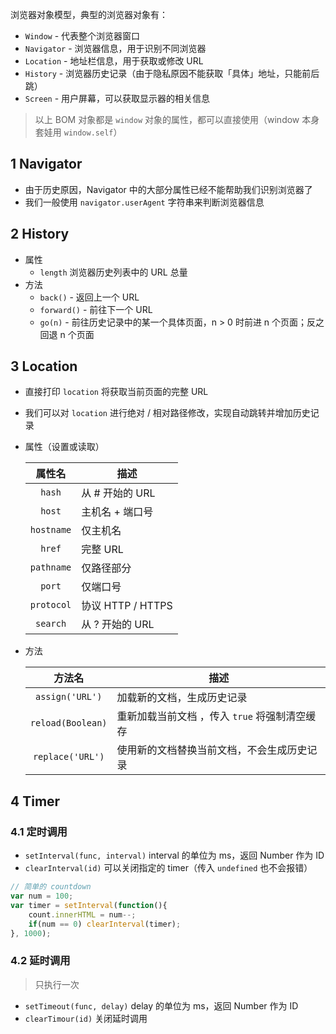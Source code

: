 浏览器对象模型，典型的浏览器对象有：

- `Window` - 代表整个浏览器窗口
- `Navigator` - 浏览器信息，用于识别不同浏览器
- `Location` - 地址栏信息，用于获取或修改 URL
- `History` - 浏览器历史记录（由于隐私原因不能获取「具体」地址，只能前后跳）
- `Screen` - 用户屏幕，可以获取显示器的相关信息

> 以上 BOM 对象都是 `window` 对象的属性，都可以直接使用（window 本身套娃用 `window.self`）

## 1 Navigator

- 由于历史原因，Navigator 中的大部分属性已经不能帮助我们识别浏览器了
- 我们一般使用 `navigator.userAgent` 字符串来判断浏览器信息

## 2 History

- 属性
	- `length` 浏览器历史列表中的 URL 总量
- 方法
	- `back()` - 返回上一个 URL
	- `forward()` - 前往下一个 URL
	- `go(n)` - 前往历史记录中的某一个具体页面，n > 0 时前进 n 个页面；反之回退 n 个页面


## 3 Location

- 直接打印 `location` 将获取当前页面的完整 URL
- 我们可以对 `location` 进行绝对 / 相对路径修改，实现自动跳转并增加历史记录
- 属性（设置或读取）
  
    |   属性名   | 描述              |
    |:----------:| ----------------- |
    |   `hash`   | 从 # 开始的 URL   |
    |   `host`   | 主机名 + 端口号   |
    | `hostname` | 仅主机名          |
    |   `href`   | 完整 URL          |
    | `pathname` | 仅路径部分        |
    |   `port`   | 仅端口号          |
    | `protocol` | 协议 HTTP / HTTPS |
    |  `search`  | 从 ? 开始的 URL   |

- 方法
  
    |      方法名       | 描述                       |
    |:-----------------:| -------------------------- |
    |  `assign('URL')`  | 加载新的文档，生成历史记录 |
    | `reload(Boolean)` | 重新加载当前文档 ，传入 `true` 将强制清空缓存   | 
    |     `replace('URL')`     | 使用新的文档替换当前文档，不会生成历史记录   |

## 4 Timer

### 4.1 定时调用

- `setInterval(func, interval)` interval 的单位为 ms，返回 Number 作为 ID
- `clearInterval(id)` 可以关闭指定的 timer（传入 `undefined` 也不会报错）
  
```js
// 简单的 countdown
var num = 100;
var timer = setInterval(function(){
	count.innerHTML = num--;
	if(num == 0) clearInterval(timer);
}, 1000);
```

### 4.2 延时调用
> 只执行一次

- `setTimeout(func, delay)` delay 的单位为 ms，返回 Number 作为 ID
- `clearTimour(id)` 关闭延时调用
